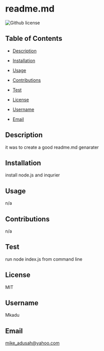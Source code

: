 # readme.md 
![Github license](https://img.shields.io/badge/license-MIT-blue.svg)
## Table of Contents 
* [Description](#description)
* [Installation](#installation)
* [Usage](#usage)
* [Contributions](#contributions)
* [Test](#test)

* [License](#license)

* [Username](#username)
* [Email](#email)

## Description
it was to create a good readme.md genarater
## Installation 
install node.js and inqurier 
## Usage 
n/a
## Contributions
n/a
## Test 
run  node index.js from command line 
## License
MIT 
## Username
Mkadu
## Email
mike_adusah@yahoo.com

